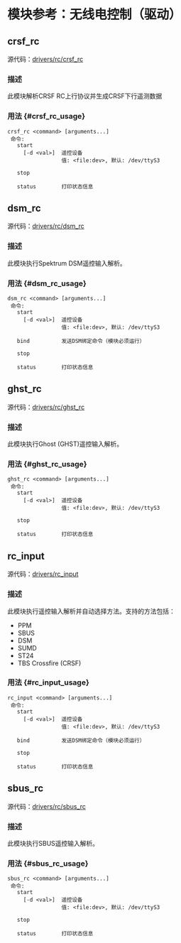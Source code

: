 # 模块参考：无线电控制（驱动）

## crsf_rc

源代码：[drivers/rc/crsf_rc](https://github.com/PX4/PX4-Autopilot/tree/main/src/drivers/rc/crsf_rc)


### 描述
此模块解析CRSF RC上行协议并生成CRSF下行遥测数据


### 用法 {#crsf_rc_usage}

```
crsf_rc <command> [arguments...]
 命令:
   start
     [-d <val>]  遥控设备
                 值: <file:dev>, 默认: /dev/ttyS3

   stop

   status        打印状态信息
```

## dsm_rc

源代码：[drivers/rc/dsm_rc](https://github.com/PX4/PX4-Autopilot/tree/main/src/drivers/rc/dsm_rc)


### 描述
此模块执行Spektrum DSM遥控输入解析。


### 用法 {#dsm_rc_usage}

```
dsm_rc <command> [arguments...]
 命令:
   start
     [-d <val>]  遥控设备
                 值: <file:dev>, 默认: /dev/ttyS3

   bind          发送DSM绑定命令（模块必须运行）

   stop

   status        打印状态信息
```

## ghst_rc

源代码：[drivers/rc/ghst_rc](https://github.com/PX4/PX4-Autopilot/tree/main/src/drivers/rc/ghst_rc)


### 描述
此模块执行Ghost (GHST)遥控输入解析。


### 用法 {#ghst_rc_usage}

```
ghst_rc <command> [arguments...]
 命令:
   start
     [-d <val>]  遥控设备
                 值: <file:dev>, 默认: /dev/ttyS3

   stop

   status        打印状态信息
```

## rc_input

源代码：[drivers/rc_input](https://github.com/PX4/PX4-Autopilot/tree/main/src/drivers/rc_input)


### 描述
此模块执行遥控输入解析并自动选择方法。支持的方法包括：
- PPM
- SBUS
- DSM
- SUMD
- ST24
- TBS Crossfire (CRSF)


### 用法 {#rc_input_usage}

```
rc_input <command> [arguments...]
 命令:
   start
     [-d <val>]  遥控设备
                 值: <file:dev>, 默认: /dev/ttyS3

   bind          发送DSM绑定命令（模块必须运行）

   stop

   status        打印状态信息
```

## sbus_rc

源代码：[drivers/rc/sbus_rc](https://github.com/PX4/PX4-Autopilot/tree/main/src/drivers/rc/sbus_rc)


### 描述
此模块执行SBUS遥控输入解析。


### 用法 {#sbus_rc_usage}

```
sbus_rc <command> [arguments...]
 命令:
   start
     [-d <val>]  遥控设备
                 值: <file:dev>, 默认: /dev/ttyS3

   stop

   status        打印状态信息
```